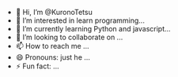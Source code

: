 - 👋 Hi, I’m @KuronoTetsu
- 👀 I’m interested in learn programming...
- 🌱 I’m currently learning Python and javascript...
- 💞️ I’m looking to collaborate on ...
- 📫 How to reach me ...
- 😄 Pronouns: just he ...
- ⚡ Fun fact: ...

<!---
KuronoTetsu/KuronoTetsu is a ✨ special ✨ repository because its `README.md` (this file) appears on your GitHub profile.
You can click the Preview link to take a look at your changes.
--->
